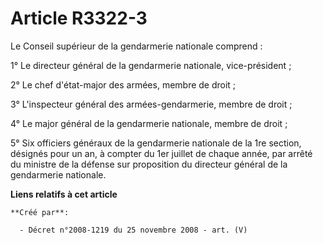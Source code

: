 # Article R3322-3

Le Conseil supérieur de la gendarmerie nationale comprend :

1° Le directeur général de la gendarmerie nationale, vice-président ;

2° Le chef d'état-major des armées, membre de droit ;

3° L'inspecteur général des armées-gendarmerie, membre de droit ;

4° Le major général de la gendarmerie nationale, membre de droit ;

5° Six officiers généraux de la gendarmerie nationale de la 1re section, désignés pour un an, à compter du 1er juillet de
chaque année, par arrêté du ministre de la défense sur proposition du directeur général de la gendarmerie nationale.

**Liens relatifs à cet article**

	**Créé par**:

	  - Décret n°2008-1219 du 25 novembre 2008 - art. (V)
